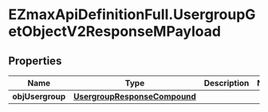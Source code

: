 # EZmaxApiDefinitionFull.UsergroupGetObjectV2ResponseMPayload

## Properties

Name | Type | Description | Notes
------------ | ------------- | ------------- | -------------
**objUsergroup** | [**UsergroupResponseCompound**](UsergroupResponseCompound.md) |  | 


